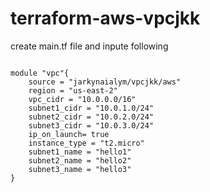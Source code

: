 # terraform-aws-vpcjkk

create main.tf file and inpute following 

``` hcl

module "vpc"{
    source = "jarkynaialym/vpcjkk/aws"
    region = "us-east-2"
    vpc_cidr = "10.0.0.0/16"
    subnet1_cidr = "10.0.1.0/24"
    subnet2_cidr = "10.0.2.0/24"
    subnet3_cidr = "10.0.3.0/24"
    ip_on_launch= true 
    instance_type = "t2.micro"
    subnet1_name = "hello1"
    subnet2_name = "hello2"
    subnet3_name = "hello3"
}

```

